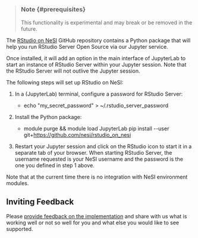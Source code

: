  
-

> ### Note {#prerequisites}
>
> This functionality is experimental and may break or be removed in the
> future.

The [RStudio on NeSI](https://github.com/nesi/rstudio_on_nesi) GitHub
repository contains a Python package that will help you run RStudio
Server Open Source via our Jupyter service.

Once installed, it will add an option in the main interface of
JupyterLab to start an instance of RStudio Server within your Jupyter
session. Note that the RStudio Server will not outlive the Jupyter
session.

The following steps will set up RStudio on NeSI:

1.  In a (JupyterLab) terminal, configure a password for RStudio Server:
    -   echo "my_secret_password" > ~/.rstudio_server_password

2.  Install the Python package:
    -   module purge && module load JupyterLab
            pip install --user git+https://github.com/nesi/rstudio_on_nesi

3.  Restart your Jupyter session and click on the RStudio icon to start
    it in a separate tab of your browser. When starting RStudio Server,
    the username requested is your NeSI username and the password is the
    one you defined in step 1 above.

Note that at the current time there is no integration with NeSI
environment modules.

Inviting Feedback
-----------------

Please [provide feedback on the
implementation](https://portal.productboard.com/2k2ojgehbq7ovnyzmcjp1nxg/c/133-rstudio?utm_medium=social&utm_source=portal_share)
and share with us what is working well or not so well for you and what
else you would like to see supported.
